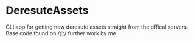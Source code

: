 # DeresuteAssets

CLI app for getting new deresute assets straight from the offical servers.
Base code found on /@/ further work by me.
